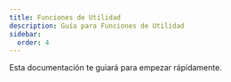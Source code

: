 ```yaml
---
title: Funciones de Utilidad
description: Guía para Funciones de Utilidad
sidebar:
  order: 4
---
```

Esta documentación te guiará para empezar rápidamente.
